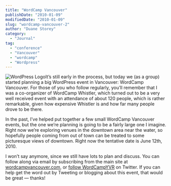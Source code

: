 ```yaml
---
title: "WordCamp Vancouver"
publishDate: "2010-01-09"
modifiedDate: "2010-01-09"
slug: "wordcamp-vancouver-2"
author: "Duane Storey"
category:
  - "Journal"
tag:
  - "conference"
  - "Vancouver"
  - "wordcamp"
  - "Wordpress"
---
```


![WordPress Logo](http://www.wordcampvancouver.com/wordpress_logo.png)It’s still early in the process, but today we (as a group) started planning a big WordPress event in Vancouver: WordCamp Vancouver. For those of you who follow regularly, you’ll remember that I was a co-organizer of WordCamp Whistler, which turned out to be a very well received event with an attendance of about 120 people, which is rather remarkable, given how expensive Whistler is and how far many people drove to be there.

In the past, I’ve helped put together a few small WordCamp Vancouver events, but the one we’re planning is going to be a fairly large one I imagine. Right now we’re exploring venues in the downtown area near the water, so hopefully people coming from out of town can be treated to some picturesque views of downtown. Right now the tentative date is June 12th, 2010.

I won’t say anymore, since we still have lots to plan and discuss. You can follow along via email by subscribing from the main site at [wordcampvancouver.com](http://www.wordcampvancouver.com), or [follow WordCampYVR](http://twitter.com/WordCampYVR) on Twitter. If you can help get the word out by Tweeting or blogging about this event, that would be great — thanks!